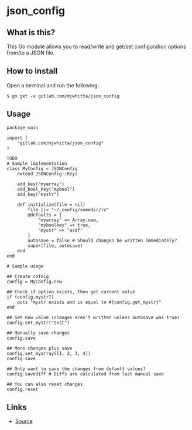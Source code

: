 # json_config

## What is this?

This Go module allows you to read/write and get/set configuration
options from/to a JSON file.

## How to install

Open a terminal and run the following:

```
$ go get -u gitlab.com/mjwhitta/json_config
```

## Usage

```
package main

import (
    "gitlab.com/mjwhitta/json_config"
)

TODO
# Sample implementation
class MyConfig < JSONConfig
    extend JSONConfig::Keys

    add_key("myarray")
    add_bool_key("mybool")
    add_key("mystr")

    def initialize(file = nil)
        file ||= "~/.config/somedir/rc"
        @defaults = {
            "myarray" => Array.new,
            "myboolkey" => true,
            "mystr" => "asdf"
        }
        autosave = false # Should changes be written immediately?
        super(file, autosave)
    end
end

# Sample usage

## Create cofnig
config = MyConfig.new

## Check if option exists, then get current value
if (config.mystr?)
    puts "mystr exists and is equal to #{config.get_mystr}"
end

## Set new value (changes aren't written unless autosave was true)
config.set_mystr("test")

## Manually save changes
config.save

## More changes plus save
config.set_myarray([1, 2, 3, 4])
config.save

## Only want to save the changes from default values?
config.savediff # Diffs are calculated from last manual save

## You can also reset changes
config.reset
```

## Links

- [Source](https://gitlab.com/mjwhitta/json_config)
